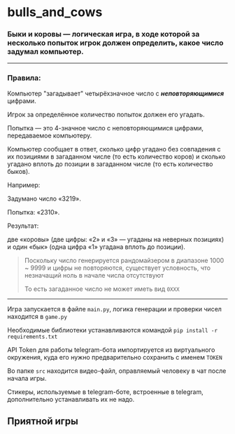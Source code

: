 # bulls_and_cows

### Быки и коровы — логическая игра, в ходе которой за несколько попыток игрок должен определить, какое число задумал компьютер.

---

### Правила:

Компьютер "загадывает" четырёхзначное число с ***неповторяющимися*** цифрами.

Игрок за определённое количество попыток должен его угадать.

Попытка — это 4-значное число с неповторяющимися цифрами, передаваемое компьютеру.

Компьютер сообщает в ответ, сколько цифр угадано без совпадения с их позициями в загаданном числе (то есть количество коров) и сколько угадано вплоть до позиции в загаданном числе (то есть количество быков).

Например:

Задумано число «3219».

Попытка: «2310».

Результат:

две «коровы» (две цифры: «2» и «3» — угаданы на неверных позициях) и один «бык» (одна цифра «1» угадана вплоть до позиции).

> Поскольку число генерируется рандомайзером в диапазоне 1000 ~ 9999 и цифры не повторяются, существует условность, что незначащий ноль в начале числа отсутствуют
>
> То есть загаданное число не может иметь вид ```0XXX```
---

Игра запускается в файле ```main.py```, логика генерации и проверки чисел находится в ```game.py```

Необходимые библиотеки устанавливаются командой ```pip install -r requirements.txt```

API Token для работы telegram-бота импортируется из виртуального окружения, куда его нужно предварительно сохранить с именем ```TOKEN```

Во папке ```src``` находится видео-файл, оправляемый человеку в чат после начала игры.

Стикеры, используемые в telegram-боте, встроенные в telegram, дополнительно устанавливать их не надо.

## Приятной игры
